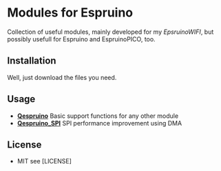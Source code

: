 # Modules for Espruino

Collection of useful modules, mainly developed for my *EpsruinoWIFI*, but possibly usefull for Espruino and EspruinoPICO, too.

## Installation
Well, just download the files you need.

## Usage

* [**Qespruino**](https://github.com/andiy/espruino/wiki/Qespruino) Basic support functions for any other module
* [**Qespruino_SPI**](https://github.com/andiy/espruino/wiki/Qespruino_SPI) SPI performance improvement using DMA

## License
* MIT see [LICENSE]


